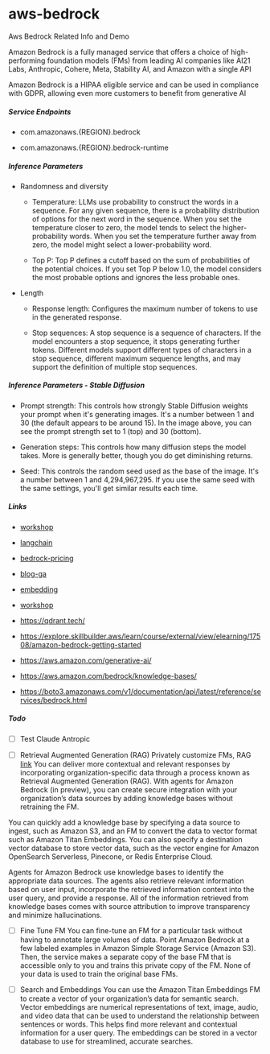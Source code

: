 # aws-bedrock
Aws Bedrock Related Info and Demo

Amazon Bedrock is a fully managed service that offers a choice of high-performing foundation models (FMs) from leading AI companies like AI21 Labs, Anthropic, Cohere, Meta, Stability AI, and Amazon with a single API

Amazon Bedrock is a HIPAA eligible service and can be used in compliance with GDPR, allowing even more customers to benefit from generative AI


##### Service Endpoints

- com.amazonaws.{REGION}.bedrock

- com.amazonaws.{REGION}.bedrock-runtime

##### Inference Parameters 

- Randomness and diversity

  - Temperature: LLMs use probability to construct the words in a sequence. For any given sequence, there is a probability distribution of options for the next word in the sequence. When you set the temperature closer to zero, the model tends to select the higher-probability words. When you set the temperature further away from zero, the model might select a lower-probability word.

  - Top P: Top P defines a cutoff based on the sum of probabilities of the potential choices. If you set Top P below 1.0, the model considers the most probable options and ignores the less probable ones.

- Length

  - Response length: Configures the maximum number of tokens to use in the generated response.

  - Stop sequences: A stop sequence is a sequence of characters. If the model encounters a stop sequence, it stops generating further tokens. Different models support different types of characters in a stop sequence, different maximum sequence lengths, and may support the definition of multiple stop sequences.

##### Inference Parameters - Stable Diffusion

- Prompt strength: This controls how strongly Stable Diffusion weights your prompt when it's generating images. It's a number between 1 and 30 (the default appears to be around 15). In the image above, you can see the prompt strength set to 1 (top) and 30 (bottom).

- Generation steps: This controls how many diffusion steps the model takes. More is generally better, though you do get diminishing returns. 

- Seed: This controls the random seed used as the base of the image. It's a number between 1 and 4,294,967,295. If you use the same seed with the same settings, you'll get similar results each time. 

##### Links

- [workshop](https://catalog.us-east-1.prod.workshops.aws/workshops/a4bdb007-5600-4368-81c5-ff5b4154f518/en-US)

- [langchain](https://python.langchain.com/docs/get_started/introduction)

- [bedrock-pricing]( https://aws.amazon.com/jp/bedrock/pricing/)

- [blog-ga](https://aws.amazon.com/blogs/aws/amazon-bedrock-is-now-generally-available-build-and-scale-generative-ai-applications-with-foundation-models/?trk=55dc591c-143b-4ecb-898e-fa3dcd67469e&sc_channel=el)

- [embedding](https://docs.aws.amazon.com/bedrock/latest/userguide/embeddings.html)

- [workshop](https://github.com/aws-samples/amazon-bedrock-workshop)

- https://qdrant.tech/

- https://explore.skillbuilder.aws/learn/course/external/view/elearning/17508/amazon-bedrock-getting-started

- https://aws.amazon.com/generative-ai/

- https://aws.amazon.com/bedrock/knowledge-bases/

- https://boto3.amazonaws.com/v1/documentation/api/latest/reference/services/bedrock.html



##### Todo

- [ ] Test Claude Antropic 

- [ ] Retrieval Augmented Generation (RAG)
Privately customize FMs, RAG [link](https://aws.amazon.com/bedrock/knowledge-bases/)
You can deliver more contextual and relevant responses by incorporating organization-specific data through a process known as Retrieval Augmented Generation (RAG). With agents for Amazon Bedrock (in preview), you can create secure integration with your organization’s data sources by adding knowledge bases without retraining the FM.

You can quickly add a knowledge base by specifying a data source to ingest, such as Amazon S3, and an FM to convert the data to vector format such as Amazon Titan Embeddings. You can also specify a destination vector database to store vector data, such as the vector engine for Amazon OpenSearch Serverless, Pinecone, or Redis Enterprise Cloud.

Agents for Amazon Bedrock use knowledge bases to identify the appropriate data sources. The agents also retrieve relevant information based on user input, incorporate the retrieved information context into the user query, and provide a response. All of the information retrieved from knowledge bases comes with source attribution to improve transparency and minimize hallucinations.

- [ ] Fine Tune FM
You can fine-tune an FM for a particular task without having to annotate large volumes of data. Point Amazon Bedrock at a few labeled examples in Amazon Simple Storage Service (Amazon S3). Then, the service makes a separate copy of the base FM that is accessible only to you and trains this private copy of the FM. None of your data is used to train the original base FMs.


- [ ] Search and Embeddings
You can use the Amazon Titan Embeddings FM to create a vector of your organization’s data for semantic search. Vector embeddings are numerical representations of text, image, audio, and video data that can be used to understand the relationship between sentences or words. This helps find more relevant and contextual information for a user query. The embeddings can be stored in a vector database to use for streamlined, accurate searches.
